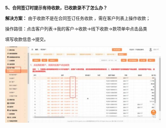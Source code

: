 <a name="bookmark5"></a>**5、合同签订时提示有待收款，已收款录不了怎么办？**

**解决方案：**  由于收款不是在合同签订任务收款  ，需在客户列表上操作收款；

操作路径：点击客户列表→我的客户→收款→线下收款→款项单中点击品类


填写收款信息→提交。

![](Aspose.Words.eb490ba2-daeb-4174-bad4-3ebc8873f1e2.005.jpeg)


